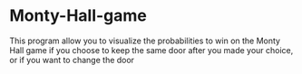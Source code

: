 # Monty-Hall-game
This program allow you to visualize the probabilities to win on the Monty Hall game if you choose to keep the same door after you made your choice, or if you want to change the door
